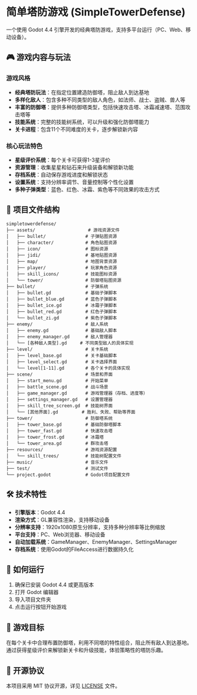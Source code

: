 # 简单塔防游戏 (SimpleTowerDefense)

一个使用 Godot 4.4 引擎开发的经典塔防游戏，支持多平台运行（PC、Web、移动设备）。

## 🎮 游戏内容与玩法

### 游戏风格
- **经典塔防玩法**：在指定位置建造防御塔，阻止敌人到达基地
- **多样化敌人**：包含多种不同类型的敌人角色，如法师、战士、盗贼、兽人等
- **丰富的防御塔**：提供多种防御塔类型，包括快速攻击塔、冰霜减速塔、范围攻击塔等
- **技能系统**：完整的技能树系统，可以升级和强化防御塔能力
- **关卡进程**：包含11个不同难度的关卡，逐步解锁新内容

### 核心玩法特色
- **星级评价系统**：每个关卡可获得1-3星评价
- **资源管理**：收集星星和钻石来升级装备和解锁新功能
- **存档系统**：自动保存游戏进度和解锁状态
- **设置系统**：支持分辨率调节、音量控制等个性化设置
- **多种子弹类型**：蓝色、红色、冰霜、紫色等不同效果的攻击方式

## 📁 项目文件结构

```
simpletowerdefense/
├── assets/                    # 游戏资源文件
│   ├── bullet/               # 子弹贴图资源
│   ├── character/            # 角色贴图资源
│   ├── icon/                 # 图标资源
│   ├── jidi/                 # 基地贴图资源
│   ├── map/                  # 地图背景资源
│   ├── player/               # 玩家角色资源
│   ├── skill_icons/          # 技能图标资源
│   └── tower/                # 防御塔贴图资源
├── bullet/                   # 子弹系统
│   ├── bullet.gd             # 基础子弹脚本
│   ├── bullet_blue.gd        # 蓝色子弹脚本
│   ├── bullet_ice.gd         # 冰霜子弹脚本
│   ├── bullet_red.gd         # 红色子弹脚本
│   └── bullet_zi.gd          # 紫色子弹脚本
├── enemy/                    # 敌人系统
│   ├── enemy.gd              # 基础敌人脚本
│   ├── enemy_manager.gd      # 敌人管理器
│   └── [各种敌人类型].gd     # 不同类型敌人的具体实现
├── level/                    # 关卡系统
│   ├── level_base.gd         # 关卡基础脚本
│   ├── level_select.gd       # 关卡选择界面
│   └── level[1-11].gd        # 各个关卡的具体实现
├── scene/                    # 场景和界面
│   ├── start_menu.gd         # 开始菜单
│   ├── battle_scene.gd       # 战斗场景
│   ├── game_manager.gd       # 游戏管理器（存档、进度等）
│   ├── settings_manager.gd   # 设置管理器
│   ├── skill_tree_screen.gd  # 技能树界面
│   └── [其他界面].gd         # 胜利、失败、帮助等界面
├── tower/                    # 防御塔系统
│   ├── tower_base.gd         # 基础防御塔脚本
│   ├── tower_fast.gd         # 快速攻击塔
│   ├── tower_frost.gd        # 冰霜塔
│   └── tower_area.gd         # 群攻击塔
├── resources/                # 游戏资源配置
│   └── skill_trees/          # 技能树配置文件
├── music/                    # 音乐文件
├── test/                     # 测试文件
└── project.godot             # Godot项目配置文件
```

## 🛠️ 技术特性

- **引擎版本**：Godot 4.4
- **渲染方式**：GL兼容性渲染，支持移动设备
- **分辨率支持**：1920x1080原生分辨率，支持多种分辨率等比例缩放
- **平台支持**：PC、Web浏览器、移动设备
- **自动加载系统**：GameManager、EnemyManager、SettingsManager
- **存档系统**：使用Godot的FileAccess进行数据持久化

## 🚀 如何运行

1. 确保已安装 Godot 4.4 或更高版本
2. 打开 Godot 编辑器
3. 导入项目文件夹
4. 点击运行按钮开始游戏

## 🎯 游戏目标

在每个关卡中合理布置防御塔，利用不同塔的特性组合，阻止所有敌人到达基地。通过获得星级评价来解锁新关卡和升级技能，体验策略性的塔防乐趣。

## 📄 开源协议
本项目采用 MIT 协议开源，详见 [LICENSE](LICENSE) 文件。
